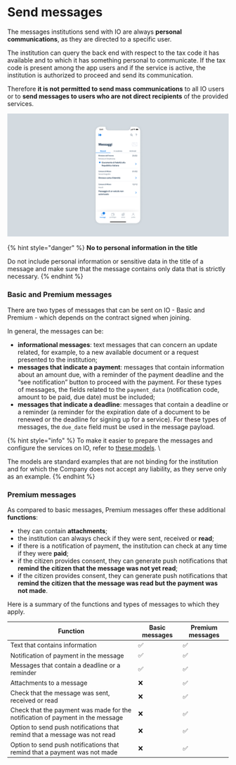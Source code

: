 # Send messages

The messages institutions send with IO are always **personal communications**, as they are directed to a specific user.

The institution can query the back end with respect to the tax code it has available and to which it has something personal to communicate. If the tax code is present among the app users and if the service is active, the institution is authorized to proceed and send its communication.

Therefore **it is not permitted to send mass communications** to all IO users or to **send messages to users who are not direct recipients** of the provided services.

![Example of messages sent to a user on IO](../../.gitbook/assets/msg.png)

{% hint style="danger" %}
**No to personal information in the title**

Do not include personal information or sensitive data in the title of a message and make sure that the message contains only data that is strictly necessary.
{% endhint %}

### Basic and Premium messages

There are two types of messages that can be sent on IO - Basic and Premium - which depends on the contract signed when joining.

In general, the messages can be:

* **informational messages**: text messages that can concern an update related, for example, to a new available document or a request presented to the institution;
* **messages that indicate a payment**: messages that contain information about an amount due, with a reminder of the payment deadline and the “see notification” button to proceed with the payment. For these types of messages, the fields related to the `payment_data` (notification code, amount to be paid, due date) must be included;
* **messages that indicate a deadline**: messages that contain a deadline or a reminder (a reminder for the expiration date of a document to be renewed or the deadline for signing up for a service). For these types of messages, the `due_date` field must be used in the message payload.

{% hint style="info" %}
To make it easier to prepare the messages and configure the services on IO, refer to [these models](https://github.com/pagopa/devportal-docs/blob/docs/from-gitbook/docs/UPXI5qlLme7xci8KwDxf/catalogo-dei-servizi-e-modelli/i-modelli-dei-servizi-piu-frequenti/README.md). \\

The models are standard examples that are not binding for the institution and for which the Company does not accept any liability, as they serve only as an example.
{% endhint %}

### Premium messages

As compared to basic messages, Premium messages offer these additional **functions**:

* they can contain **attachments**;
* the institution can always check if they were sent, received or **read**;
* if there is a notification of payment, the institution can check at any time if they were **paid**;
* if the citizen provides consent, they can generate push notifications that **remind the citizen that the message was not yet read**;
* if the citizen provides consent, they can generate push notifications that **remind the citizen that the message was read but the payment was not made**.

Here is a summary of the functions and types of messages to which they apply.

| Function                                                                       | Basic messages | Premium messages |
| ------------------------------------------------------------------------------ | -------------- | ---------------- |
| Text that contains information                                                 | ✅              | ✅                |
| Notification of payment in the message                                         | ✅              | ✅                |
| Messages that contain a deadline or a reminder                                 | ✅              | ✅                |
| Attachments to a message                                                       | ❌              | ✅                |
| Check that the message was sent, received or read                              | ❌              | ✅                |
| Check that the payment was made for the notification of payment in the message | ❌              | ✅                |
| Option to send push notifications that remind that a message was not read      | ❌              | ✅                |
| Option to send push notifications that remind that a payment was not made      | ❌              | ✅                |

